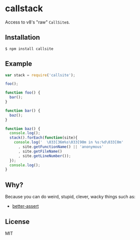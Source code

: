# callstack

  Access to v8's "raw" `CallSite`s.

## Installation

    $ npm install callsite

## Example

```js
var stack = require('callsite');

foo();

function foo() {
  bar();
}

function bar() {
  baz();
}

function baz() {
  console.log();
  stack().forEach(function(site){
    console.log('  \033[36m%s\033[90m in %s:%d\033[0m'
      , site.getFunctionName() || 'anonymous'
      , site.getFileName()
      , site.getLineNumber());
  });
  console.log();
}
```

## Why?

  Because you can do weird, stupid, clever, wacky things such as:

  - [better-assert](https://github.com/visionmedia/better-assert)

## License

  MIT
